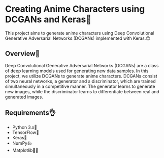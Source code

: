# Creating Anime Characters using DCGANs and Keras💢

This project aims to generate anime characters using Deep Convolutional Generative Adversarial Networks (DCGANs) implemented with Keras.😉


## Overview🌈

Deep Convolutional Generative Adversarial Networks (DCGANs) are a class of deep learning models used for generating new data samples. In this project, we utilize DCGANs to generate anime characters. DCGANs consist of two neural networks, a generator and a discriminator, which are trained simultaneously in a competitive manner. The generator learns to generate new images, while the discriminator learns to differentiate between real and generated images.

## Requirements👌
- Python 3.x🤩
- TensorFlow🤠
- Keras👀
- NumPy👍
- Matplotlib😶‍🌫️
